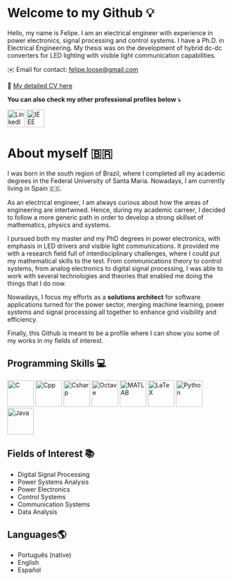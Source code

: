 <!--
**floose/floose** is a ✨ _special_ ✨ repository because its `README.md` (this file) appears on your GitHub profile.

Here are some ideas to get you started:

- 🔭 I’m currently working on ...
- 🌱 I’m currently learning ...
- 👯 I’m looking to collaborate on ...
- 🤔 I’m looking for help with ...
- 💬 Ask me about ...
- 📫 How to reach me: ...
- 😄 Pronouns: ...
- ⚡ Fun fact: ...
-->

# Welcome to my Github 💡
Hello, my name is Felipe.
I am an electrical engineer with experience in power electronics, signal processing and control systems.
I have a Ph.D. in Electrical Engineering. My thesis was on the development of hybrid dc-dc converters for LED lighting with visible light communication capabilities.

✉️ Email for contact: felipe.loose@gmail.com

🔭 [My detailed CV here]([https://drive.google.com/file/d/1uHbrNgfRByDrHvgYj5l9ZemjGlI2-JDh/view?usp=sharing](https://drive.google.com/file/d/1EDyMCqz71zhwJcyY0iSHV1mCQJQtn0MG/view?usp=sharing))

**You can also check my other professional profiles below ⤵️**

<div>
<a  href="https://www.linkedin.com/in/felipe-loose-vlc/"  target="_blank">
<img  src="https://cdn.jsdelivr.net/gh/devicons/devicon/icons/linkedin/linkedin-original.svg"  alt="LinkedIn"  target="_blank"  height="40px"></a>
<a  href="https://ieeexplore.ieee.org/author/37085667839"  target="_blank">
<img  src="https://liberconference.eu/wp-content/uploads/2019/04/IEEE-XploreDigitalLibrary.jpg"  alt="IEEE"  target="_blank"  height="40px"></a>

# About myself 🇧🇷
I was born in the south region of Brazil, where I completed all my academic degrees in the Federal University of Santa Maria. Nowadays, I am currently living in Spain 🇪🇸.

As an electrical engineer, I am always curious about how the areas of engineering are intertwined. Hence, during my academic carreer, I decided to follow a more generic path in order to develop a strong skillset of mathematics, physics and systems.

I pursued both my master and my PhD degrees in power electronics, with emphasis in LED drivers and visible light communications. It provided me with a research field full of interdisciplinary challenges, where I could put my mathematical skills to the test. From communications theory to control systems, from analog electronics to digital signal processing, I was able to work with several technologies and theories that enabled me doing the things that I do now.

Nowadays, I focus my efforts as a **solutions architect** for software applications turned for the power sector, merging machine learning, power systems and signal processing all together to enhance grid visibility and efficiency.

Finally, this Github is meant to be a profile where I can show you some of my works in my fields of interest. 

## Programming Skills 💻
<div>
<img  src="https://upload.wikimedia.org/wikipedia/commons/thumb/1/18/C_Programming_Language.svg/1200px-C_Programming_Language.svg.png"  alt="C"  target="_blank"  height="60px"/>
<img  src="https://upload.wikimedia.org/wikipedia/commons/1/18/ISO_C%2B%2B_Logo.svg"  alt="Cpp"  target="_blank"  height="60px"/>
<img  src="https://cdn.jsdelivr.net/gh/devicons/devicon/icons/csharp/csharp-original.svg"  alt="Csharp"  target="_blank"  height="60px"/>
<img  src="https://upload.wikimedia.org/wikipedia/commons/thumb/6/6a/Gnu-octave-logo.svg/768px-Gnu-octave-logo.svg.png"  alt="Octave"  target="_blank"  height="60px"/>
<img  src="https://cdn.jsdelivr.net/gh/devicons/devicon/icons/matlab/matlab-original.svg"  alt="MATLAB"  target="_blank"  height="60px"/>
<img  src="https://cdn.jsdelivr.net/gh/devicons/devicon/icons/latex/latex-original.svg"  alt="LaTeX"  target="_blank"  height="60px"/>
<img  src="https://cdn.jsdelivr.net/gh/devicons/devicon/icons/python/python-original-wordmark.svg"  alt="Python"  target="_blank"  height="60px"/>
<img  src="https://cdn.jsdelivr.net/gh/devicons/devicon/icons/java/java-original-wordmark.svg"  alt="Java"  target="_blank"  height="60px"/>
<div>
 
## Fields of Interest :books:

 - Digital Signal Processing
 - Power Systems Analysis
 - Power Electronics
 - Control Systems
 - Communication Systems
 - Data Analysis

## Languages🌎

 - Português (native)
 - English
 - Español

